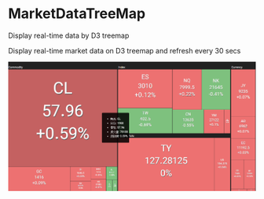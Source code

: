# MarketDataTreeMap
Display real-time data by D3 treemap

Display real-time market data on D3 treemap and refresh every 30 secs

![image](view.png)
